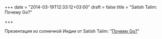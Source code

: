 +++
date = "2014-03-19T12:33:12+03:00"
draft = false
title = "Satish Talim: Почему Go?"

+++

<p>Презентация из солнечной Индии от Satish Talim: &quot;<a href="http://go-talks.appspot.com/github.com/SatishTalim/slides/whygo.slide#1">Почему Go?</a>&quot;</p>

